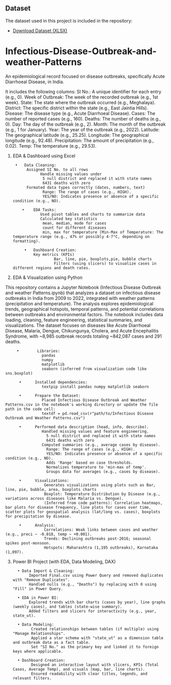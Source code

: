 ## Dataset
The dataset used in this project is included in the repository:  
- [Download Dataset (XLSX)](https://github.com/PearlAngeline/Infectious-Disease-Outbreak-and-weather-Patterns/raw/main/Infectious_Disease_Outbreak.xlsx)


# Infectious-Disease-Outbreak-and-weather-Patterns
  An epidemiological record focused on disease outbreaks, specifically Acute Diarrhoeal Disease, in India.

It includes the following columns:
SI No.: A unique identifier for each entry (e.g., 0).
Week of Outbreak: The week of the recorded outbreak (e.g., 1st week).
State: The state where the outbreak occurred (e.g., Meghalaya).
District: The specific district within the state (e.g., East Jaintia Hills).
Disease: The disease type (e.g., Acute Diarrhoeal Disease).
Cases: The number of reported cases (e.g., 160).
Deaths: The number of deaths (e.g., 0).
Day: The day of the outbreak (e.g., 2).
Month: The month of the outbreak (e.g., 1 for January).
Year: The year of the outbreak (e.g., 2022).
Latitude: The geographical latitude (e.g., 25.25).
Longitude: The geographical longitude (e.g., 92.48).
Precipitation: The amount of precipitation (e.g., 0.02).
Temp: The temperature (e.g., 29.53).

1. EDA & Dashboard using Excel
	
        •	Data Cleaning:
             Assigned SI No. to all rows
		           Handle missing values under 
                    5 null district and replaced it with state names
                    6431 deaths with zero 
             Formated data types correctly (dates, numbers, text)
                    Range: The range of cases (e.g., HIGH).
                    YES/NO: Indicates presence or absence of a specific condition (e.g., NO).

	       •	EDA Tasks:
		           Used pivot tables and charts to summarize data
		           Calculated key statistics 
                    mean, median, mode for cases
                    count for different diseases
                    min, max for temperature (Min-Max of Temperature: The temperature range (e.g., 47% or possibly 4-7°C, depending on formatting).

	        •	Dashboard Creation:
	            Key metrics (KPIs)
		                 Bar, line, pie, boxplots,pie, bubble charts
		                 Filters (using slicers) to visualize cases in different regions and death rates.




3. EDA & Visualization using Python

This repository contains a Jupyter Notebook (Infectious Disease Outbreak and weather Patterns.ipynb) that analyzes a dataset on
 infectious disease outbreaks in India from 2009 to 2022, integrated with weather patterns (precipitation and temperature). 
The analysis explores epidemiological trends, geographical hotspots, temporal patterns, and potential correlations between 
outbreaks and environmental factors. The notebook includes data loading, cleaning, feature engineering, statistical summaries, 
and visualizations.
The dataset focuses on diseases like Acute Diarrhoeal Disease, Malaria, Dengue, Chikungunya, Cholera, 
and Acute Encephalitis Syndrome, with ~8,985 outbreak records totaling ~842,087 cases and 291 deaths.

         •        Libraries:
                    pandas
                    numpy
                    matplotlib
                    seaborn (inferred from visualization code like sns.boxplot)

          •      Installed dependencies:
                    textpip install pandas numpy matplotlib seaborn

          •      Prepare the Dataset:
                    Placed Infectious Disease Outbreak and Weather Patterns.csv in the notebook's working directory or update the file path in the code cell:
                    textdf = pd.read_csv(r"path/to/Infectious Disease Outbreak and Weather Patterns.csv")

          •      Performed data description (head, info, describe).
                    Handled missing values and feature engineering.
                      5 null district and replaced it with state names
                      6431 deaths with zero 
                    Computed summaries (e.g., average cases by disease).
                      Range: The range of cases (e.g., HIGH).
                      YES/NO: Indicates presence or absence of a specific condition (e.g., NO).        
                      Adds 'Range' based on case thresholds.
                      Normalizes temperature to 'min-max of temp'.
                      Groups data for averages (e.g., cases by disease).

          •      Visualizations:
                     Generates visualizations using plots such as Bar, line, pie, bubble, area, boxplots charts
                     Boxplot: Temperature Distribution by Disease (e.g., variations across diseases like Malaria vs. Dengue).
                     (Inferred from code patterns): Correlation heatmaps, bar plots for disease frequency, line plots for cases over time, scatter plots for geospatial analysis (lat/long vs. cases), boxplots for precipitation by disease.
 
          •      Analysis:
                     Correlations: Weak links between cases and weather (e.g., preci ~ -0.018, temp ~ +0.001).
                     Trends: Declining outbreaks post-2016; seasonal spikes post-monsoon.
                     Hotspots: Maharashtra (1,195 outbreaks), Karnataka (1,097).



3. Power BI Project (with EDA, Data Modeling, DAX)


         • Data Import & Cleaning:
              Imported Final.csv using Power Query and removed duplicates with "Remove Duplicates".
              Handled nulls (e.g., "Deaths") by replacing with 0 using "Fill" in Power Query.

         • EDA in Power BI:
              Explored trends with bar charts (cases by year), line graphs (weekly cases), and tables (state-wise summary).
              Added filters and slicers for interactivity (e.g., year, state_ut).

         • Data Modeling:
               Created relationships between tables (if multiple) using "Manage Relationships".
               Applied a star schema with "state_ut" as a dimension table and outbreak data as a fact table.
               Set "SI No." as the primary key and linked it to foreign keys where applicable.

         • Dashboard Creation:
               Designed an interactive layout with slicers, KPIs (Total Cases, Average Temp), and visuals (map, bar, line charts).
               Ensured readability with clear titles, legends, and relevant filters.
